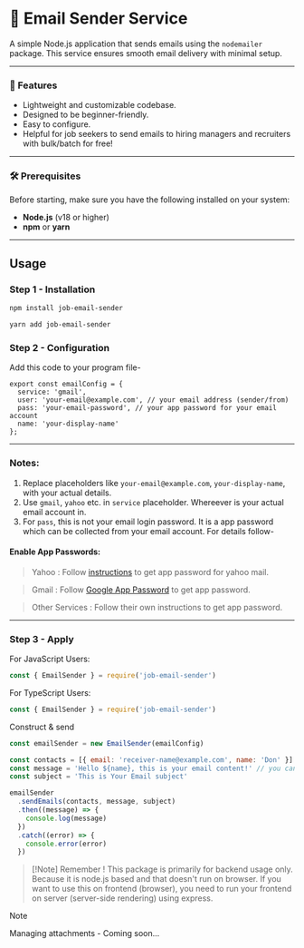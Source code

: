 # 📧 Email Sender Service

A simple Node.js application that sends emails using the `nodemailer` package. This service ensures smooth email delivery with minimal setup.

---

### 🚀 Features

- Lightweight and customizable codebase.
- Designed to be beginner-friendly.
- Easy to configure.
- Helpful for job seekers to send emails to hiring managers and recruiters with bulk/batch for free!

---

### 🛠️ Prerequisites

Before starting, make sure you have the following installed on your system:

- **Node.js** (v18 or higher)
- **npm** or **yarn**

---

## Usage

### Step 1 - Installation

```bash
npm install job-email-sender
```

```bash
yarn add job-email-sender
```

### Step 2 - Configuration

Add this code to your program file-

```
export const emailConfig = {
  service: 'gmail',
  user: 'your-email@example.com', // your email address (sender/from)
  pass: 'your-email-password', // your app password for your email account
  name: 'your-display-name'
};
```

---

### Notes:

1. Replace placeholders like `your-email@example.com`, `your-display-name`, with your actual details.
2. Use `gmail`, `yahoo` etc. in `service` placeholder. Whereever is your actual email account in.
3. For `pass`, this is not your email login password. It is a app password which can be collected from your email account. For details follow-

#### Enable App Passwords:

> Yahoo : Follow [instructions](https://help.yahoo.com/kb/SLN15241.html) to get app password for yahoo mail.

> Gmail : Follow [Google App Password](https://knowledge.workspace.google.com/kb/how-to-create-app-passwords-000009237) to get app password.

> Other Services : Follow their own instructions to get app password.

---

### Step 3 - Apply

For JavaScript Users:

```javascript
const { EmailSender } = require('job-email-sender')
```

For TypeScript Users:

```typescript
const { EmailSender } = require('job-email-sender')
```

Construct & send

```js
const emailSender = new EmailSender(emailConfig)

const contacts = [{ email: 'receiver-name@example.com', name: 'Don' }]
const message = 'Hello ${name}, this is your email content!' // you can add html here. Example - 'Hello ${name}, <p><b>this</b> is a test email!</p>'
const subject = 'This is Your Email subject'

emailSender
  .sendEmails(contacts, message, subject)
  .then((message) => {
    console.log(message)
  })
  .catch((error) => {
    console.error(error)
  })
```

> [!Note] Remember !
> This package is primarily for backend usage only. Because it is node.js based and that doesn't run on browser.
> If you want to use this on frontend (browser), you need to run your frontend on server (server-side rendering) using express.

> [!Note]
> Managing attachments - Coming soon...
